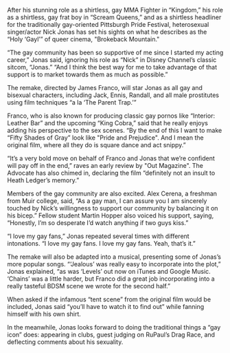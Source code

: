 After his stunning role as a shirtless, gay MMA Fighter in “Kingdom,” his role as a shirtless, gay frat boy in “Scream Queens,” and as a shirtless headliner for the traditionally gay-oriented Pittsburgh Pride Festival, heterosexual singer/actor Nick Jonas has set his sights on what he describes as the “Holy ‘Gayl’” of queer cinema, "Brokeback Mountain."

“The gay community has been so supportive of me since I started my acting career,” Jonas said, ignoring his role as “Nick” in Disney Channel’s classic sitcom, “Jonas.” “And I think the best way for me to take advantage of that support is to market towards them as much as possible.”

The remake, directed by James Franco, will star Jonas as all gay and bisexual characters, including Jack, Ennis, Randall, and all male prostitutes using film techniques “a la ‘The Parent Trap.’”

Franco, who is also known for producing classic gay pornos like “Interior: Leather Bar” and the upcoming “King Cobra,” said that he really enjoys adding his perspective to the sex scenes. “By the end of this I want to make “Fifty Shades of Gray” look like "Pride and Prejudice". And I mean the original film, where all they do is square dance and act snippy.”

“It’s a very bold move on behalf of Franco and Jonas that we’re confident will pay off in the end,” raves an early review by "Out Magazine". The Advocate has also chimed in, declaring the film “definitely not an insult to Heath Ledger’s memory.”

Members of the gay community are also excited. Alex Cerena, a freshman from Muir college, said, “As a gay man, I can assure you I am sincerely touched by Nick’s willingness to support our community by balancing it on his bicep.” Fellow student Martin Hopper also voiced his support, saying, “Honestly, I’m so desperate I’d watch anything if two guys kiss.”

“I love my gay fans,” Jonas repeated several times with different intonations. “I love my gay fans. I love my gay fans. Yeah, that’s it.”

The remake will also be adapted into a musical, presenting some of Jonas’s more popular songs. “‘Jealous’ was really easy to incorporate into the plot,” Jonas explained, “as was ‘Levels’ out now on iTunes and Google Music. ‘Chains’ was a little harder, but Franco did a great job incorporating into a really tasteful BDSM scene we wrote for the second half.”

When asked if the infamous “tent scene” from the original film would be included, Jonas said “you’ll have to watch it to find out” while fanning himself with his own shirt.

In the meanwhile, Jonas looks forward to doing the traditional things a “gay icon” does: appearing in clubs, guest judging on RuPaul’s Drag Race, and deflecting comments about his sexuality.
